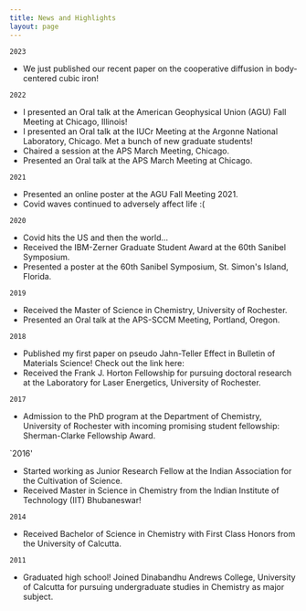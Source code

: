 ```yaml
---
title: News and Highlights
layout: page
---
```

`2023`
- We just published our recent paper on the cooperative diffusion in body-centered cubic iron! 

`2022`
- I presented an Oral talk at the American Geophysical Union (AGU) Fall Meeting at Chicago, Illinois!
- I presented an Oral talk at the IUCr Meeting at the Argonne National Laboratory, Chicago. Met a bunch of new graduate students!
- Chaired a session at the APS March Meeting, Chicago.
- Presented an Oral talk at the APS March Meeting at Chicago.

`2021`

- Presented an online poster at the AGU Fall Meeting 2021. 
- Covid waves continued to adversely affect life :( 

`2020`

- Covid hits the US and then the world...
- Received the IBM-Zerner Graduate Student Award at the 60th Sanibel Symposium.
- Presented a poster at the 60th Sanibel Symposium, St. Simon's Island, Florida.

`2019`

- Received the Master of Science in Chemistry, University of Rochester.
- Presented an Oral talk at the APS-SCCM Meeting, Portland, Oregon.

`2018`

- Published my first paper on pseudo Jahn-Teller Effect in Bulletin of Materials Science! Check out the link here: 
- Received the Frank J. Horton Fellowship for pursuing doctoral research at the Laboratory for Laser Energetics, University of Rochester.

`2017`

- Admission to the PhD program at the Department of Chemistry, University of Rochester with incoming promising student fellowship: Sherman-Clarke Fellowship Award.

`2016'

- Started working as Junior Research Fellow at the Indian Association for the Cultivation of Science.
- Received Master in Science in Chemistry from the Indian Institute of Technology (IIT) Bhubaneswar!

`2014`
- Received Bachelor of Science in Chemistry with First Class Honors from the University of Calcutta. 

`2011`
- Graduated high school! Joined Dinabandhu Andrews College, University of Calcutta for pursuing undergraduate studies in Chemistry as major subject.

